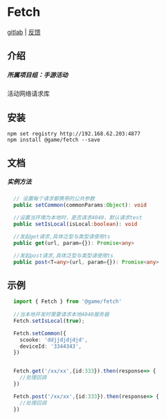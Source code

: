 # Fetch

[gitlab](https://gitlab.4399doc.com/game_awesome/fetch) | [反馈](https://gitlab.4399doc.com/game_awesome/fetch/issues)

## 介绍

#####  所属项目组：手游活动

活动网络请求库

## 安装

    npm set registry http://192.168.62.203:4877
    npm install @game/fetch --save

## 文档 

##### 实例方法

```typescript
  // 设置每个请求都携带的公共参数
  public setCommon(commonParams:Object): void

  //设置当环境为本地时，是否请求4040，默认请求test
  public setIsLocal(isLocal:boolean): void

  //发起get请求,具体泛型与类型请使用ts
  public get(url, param={}): Promise<any>

  //发起post请求,具体泛型与类型请使用ts
  public post<T=any>(url, param={}): Promise<any>
```

    
## 示例

```typescript
  import { Fetch } from '@game/fetch'
  
  //当本地开发时需要请求本地4040服务器
  Fetch.setIsLocal(true);

  Fetch.setCommon({
    scooke: 'ddjjdjdjdjd',
    deviceId: '3344343',
  })


  Fetch.get('/xx/xx',{id:333}).then(response=> {
    //处理回调
  })

  Fetch.post('/xx/xx',{id:333}).then(response=> {
    //处理回调
  })
  
```






